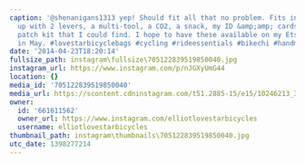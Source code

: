 ```yaml
---
caption: '@shenanigans1313 yep! Should fit all that no problem. Fits in a jersey pocket...loaded
  up with 2 levers, a multi-tool, a CO2, a snack, my ID &amp;amp; cards, and the biggest
  patch kit that I could find. I hope to have these available on my Etsy shop starting
  in May. #lovestarbicyclebags #cycling #rideessentials #bikechi #handmade'
date: '2014-04-23T18:20:14'
fullsize_path: instagram\fullsize\705122839519850040.jpg
instagram_url: https://www.instagram.com/p/nJGXyUmG44
location: {}
media_id: '705122839519850040'
media_url: https://scontent.cdninstagram.com/t51.2885-15/e15/10246213_395246657281458_362205278_n.jpg?ig_cache_key=NzA1MTIyODM5NTE5ODUwMDQw.2
owner:
  id: '661611562'
  owner_url: https://www.instagram.com/elliotlovestarbicycles
  username: elliotlovestarbicycles
thumbnail_path: instagram\thumbnails\705122839519850040.jpg
utc_date: 1398277214
---
```

